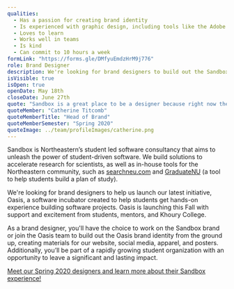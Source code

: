 ```yaml
---
qualities:
  - Has a passion for creating brand identity
  - Is experienced with graphic design, including tools like the Adobe suite, Figma, etc.
  - Loves to learn
  - Works well in teams
  - Is kind
  - Can commit to 10 hours a week
formLink: "https://forms.gle/DMfyuEmdzHrM9j776"
role: Brand Designer
description: We're looking for brand designers to build out the Sandbox brand and help us launch our latest initiative, Oasis, a software incubator created to help students get hands-on experience building software projects. Oasis is launching this Fall with support and excitement from students, mentors, and Khoury College. 
isVisible: true
isOpen: true
openDate: May 18th
closeDate: June 27th
quote: "Sandbox is a great place to be a designer because right now the design team is so small…. It’s really awesome as a designer to have that experience of really being in charge and owning your projects."
quoteMember: "Catherine Titcomb"
quoteMemberTitle: "Head of Brand"
quoteMemberSemester: "Spring 2020"
quoteImage: ../team/profileImages/catherine.png
---
```


Sandbox is Northeastern’s student led software consultancy that aims to unleash the power of student-driven software. We build solutions to accelerate research for scientists, as well as in-house tools for the Northeastern community, such as [searchneu.com](https://searchneu.com) and [GraduateNU](https://graduatenu.com) (a tool to help students build a plan of study).

We're looking for brand designers to help us launch our latest initiative, Oasis, a software incubator created to help students get hands-on experience building software projects. Oasis is launching this Fall with support and excitement from students, mentors, and Khoury College. 

As a brand designer, you'll have the choice to work on the Sandbox brand or join the Oasis team to build out the Oasis brand identity from the ground up, creating materials for our website, social media, apparel, and posters. Additionally, you’ll be part of a rapidly growing student organization with an opportunity to leave a significant and lasting impact.

[Meet our Spring 2020 designers and learn more about their Sandbox experience!](https://medium.com/sandboxnu/sandbox-designers-in-their-own-words-127667f6ca6c)
